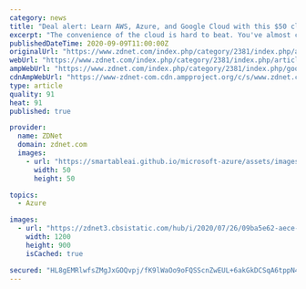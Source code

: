 ```yaml
---
category: news
title: "Deal alert: Learn AWS, Azure, and Google Cloud with this $50 cloud training bundle"
excerpt: "The convenience of the cloud is hard to beat. You've almost certainly experienced it first hand, whether it is saving your photos to the cloud so you always have access to them or pulling up an important document while on the go."
publishedDateTime: 2020-09-09T11:00:00Z
originalUrl: "https://www.zdnet.com/index.php/category/2381/index.php/article/deal-alert-learn-aws-azure-and-google-cloud-with-this-50-cloud-training-bundle/"
webUrl: "https://www.zdnet.com/index.php/category/2381/index.php/article/deal-alert-learn-aws-azure-and-google-cloud-with-this-50-cloud-training-bundle/"
ampWebUrl: "https://www.zdnet.com/index.php/category/2381/index.php/google-amp/article/deal-alert-learn-aws-azure-and-google-cloud-with-this-50-cloud-training-bundle/"
cdnAmpWebUrl: "https://www-zdnet-com.cdn.ampproject.org/c/s/www.zdnet.com/index.php/category/2381/index.php/google-amp/article/deal-alert-learn-aws-azure-and-google-cloud-with-this-50-cloud-training-bundle/"
type: article
quality: 91
heat: 91
published: true

provider:
  name: ZDNet
  domain: zdnet.com
  images:
    - url: "https://smartableai.github.io/microsoft-azure/assets/images/organizations/zdnet.com-50x50.jpg"
      width: 50
      height: 50

topics:
  - Azure

images:
  - url: "https://zdnet3.cbsistatic.com/hub/i/2020/07/26/09ba5e62-aece-4d9c-9dbf-3c421822783d/cloud-computing-lifestyle.jpg"
    width: 1200
    height: 900
    isCached: true

secured: "HL8gEMRlwfsZMgJxGOQvpj/fK9lWaOo9oFQSScnZwEUL+6akGkDCSqA6tppN4K4ufmEGqczsnggRlSBeYhXzwgm8WIuTZl0/sjjFuust4xil76aPWsxUGRU0TFHYbN186czj9iQ0RKZhNqFziPN5WUIFlAN7F6CgZAEW/txqmwMu2VXN1lS/Ks8bSbZQY3oU4IDlHKO3tI+8YEgmuBFjaA32AAD7Eo/EV3VogFIkX+a4tv+FwdCuuuz573PZIetHk2SGUxTXLi9KMKdbr3Mg3kZiL5RQrQQYWdGB+/iercORL5f2ZVrDEhyylL93nyzCHgdfbsMF34GA8qwLdyJSFPs1TNqG86YZ+D21TwGA77o=;6KOGZHb3qmYDx4XNO5dNLw=="
---
```


